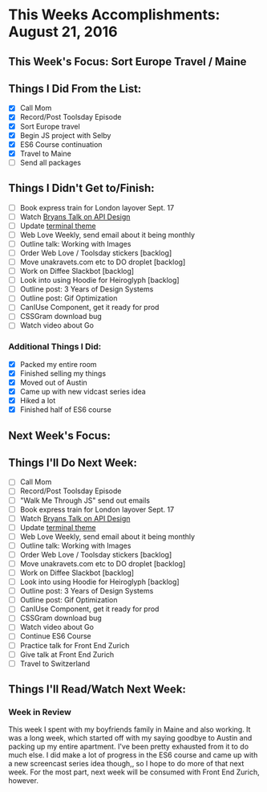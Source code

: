 # This Weeks Accomplishments: August 21, 2016

## This Week's Focus: Sort Europe Travel / Maine

## Things I Did From the List:

- [x] Call Mom
- [x] Record/Post Toolsday Episode
- [x] Sort Europe travel
- [x] Begin JS project with Selby
- [x] ES6 Course continuation
- [x] Travel to Maine
- [ ] Send all packages

## Things I Didn't Get to/Finish:

- [ ] Book express train for London layover Sept. 17
- [ ] Watch [Bryans Talk on API Design](http://2016.cascadiafest.org/speakers/bryan-hughes/)
- [ ] Update [terminal theme](https://github.com/minamarkham/dotfiles/)
- [ ] Web Love Weekly, send email about it being monthly
- [ ] Outline talk: Working with Images
- [ ] Order Web Love / Toolsday stickers  [backlog]
- [ ] Move unakravets.com etc to DO droplet [backlog]
- [ ] Work on Diffee Slackbot [backlog]
- [ ] Look into using Hoodie for Heiroglyph [backlog]
- [ ] Outline post: 3 Years of Design Systems
- [ ] Outline post: Gif Optimization
- [ ] CanIUse Component, get it ready for prod
- [ ] CSSGram download bug
- [ ] Watch video about Go

### Additional Things I Did:

- [x] Packed my entire room
- [x] Finished selling my things
- [x] Moved out of Austin
- [x] Came up with new vidcast series idea
- [x] Hiked a lot
- [x] Finished half of ES6 course

## Next Week's Focus:

## Things I'll Do Next Week:

- [ ] Call Mom
- [ ] Record/Post Toolsday Episode
- [ ] "Walk Me Through JS" send out emails
- [ ] Book express train for London layover Sept. 17
- [ ] Watch [Bryans Talk on API Design](http://2016.cascadiafest.org/speakers/bryan-hughes/)
- [ ] Update [terminal theme](https://github.com/minamarkham/dotfiles/)
- [ ] Web Love Weekly, send email about it being monthly
- [ ] Outline talk: Working with Images
- [ ] Order Web Love / Toolsday stickers  [backlog]
- [ ] Move unakravets.com etc to DO droplet [backlog]
- [ ] Work on Diffee Slackbot [backlog]
- [ ] Look into using Hoodie for Heiroglyph [backlog]
- [ ] Outline post: 3 Years of Design Systems
- [ ] Outline post: Gif Optimization
- [ ] CanIUse Component, get it ready for prod
- [ ] CSSGram download bug
- [ ] Watch video about Go
- [ ] Continue ES6 Course
- [ ] Practice talk for Front End Zurich
- [ ] Give talk at Front End Zurich
- [ ] Travel to Switzerland

## Things I'll Read/Watch Next Week:

### Week in Review

This week I spent with my boyfriends family in Maine and also working. It was a long week, which started off with my saying goodbye to Austin and packing up my entire apartment. I've been pretty exhausted from it to do much else. I did make a lot of progress in the ES6 course and came up with a new screencast series idea though,, so I hope to do more of that next week. For the most part, next week will be consumed with Front End Zurich, however.
